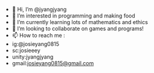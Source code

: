 - 👋 Hi, I’m @jyangjyang
- 👀 I’m interested in programming and making food
- 🌱 I’m currently learning lots of mathematics and ethics
- 💞️ I’m looking to collaborate on games and programs!
- 📫 How to reach me :
- ig:@josieyang0815
- sc:josieeey
- unity:jyangjyang
- gmail:josieyang0815@gmail.com

<!---
jyangjyang/jyangjyang is a ✨ special ✨ repository because its `README.md` (this file) appears on your GitHub profile.
You can click the Preview link to take a look at your changes.
--->
